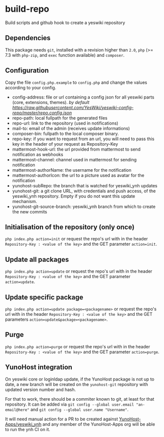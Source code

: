 # build-repo

Build scripts and github hook to create a yeswiki repository

## Dependencies

This package needs `git`, installed with a revision higher than `2.0`, `php` (>= 7.3 with `php-zip`, and `exec` function available) and `composer`.

## Configuration

Copy the file `config.php.example` to `config.php` and change the values according to your config.

- config-address: file or url containing a config json for all yeswiki parts (core, extensions, themes). *by default https://raw.githubusercontent.com/YesWiki/yeswiki-config-repo/master/repo.config.json*
- repo-path: local fullpath for the generated files
- repo-url: link to the repository (used in notifications)
- mail-to: email of the admin (receives update informations)
- composer-bin: fullpath to the local composer binary.
- repo-key: if you want to request from an url, you will need to pass this key in the header of your request as Repository-Key
- mattermost-hook-url: the url provided from mattermost to send notification as webhooks
- mattermost-channel: channel used in mattermost for sending notification
- mattermost-authorName: the username for the notification
- mattermost-authorIcon: the url to a picture used as avatar for the notification
- yunohost-subRepo: the branch that is watched for yeswiki_ynh updates
- yunohost-git: a git clone URL, with credentials and push access, of the yeswiki_ynh repository. Empty if you do not want this update mechanism.
- yunohost-git-source-branch: yeswiki_ynh branch from which to create the new commits

## Initialisation of the repository (only once)

`php index.php action=init`
or
request the repo's url with in the header `Repository-Key : <value of the key>` and the GET parameter `action=init`.

## Update all packages

`php index.php action=update`
or
request the repo's url with in the header `Repository-Key : <value of the key>` and the GET parameter `action=update`.

## Update specific package

`php index.php action=update package=<packagename>`
or
request the repo's url with in the header `Repository-Key : <value of the key>` and the GET parameters `action=update&package=<packagename>`.

## Purge

`php index.php action=purge`
or
request the repo's url with in the header `Repository-Key : <value of the key>` and the GET parameter `action=purge`.

## YunoHost integration

On yeswiki core or loginldap update, if the YunoHost package is not up to date, a new branch will be created on the `yunohost-git` repository with updated version number and hash.

For that to work, there should be a commiter known to git, at least for that repository. It can be added via `git config --global user.email "an-email@here"` and `git config --global user.name "Username"`.

It will need manual action for a PR to be created against [YunoHost-Apps/yeswiki_ynh](https://github.com/YunoHost-Apps/yeswiki_ynh) and any member of the YunoHost-Apps org will be able to run the ynh CI on it.
